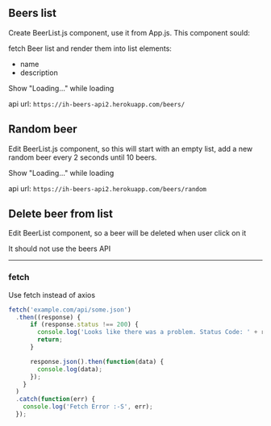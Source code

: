 ## Beers list

Create BeerList.js component, use it from App.js. This component sould:

fetch Beer list and render them into list elements:

* name
* description

Show "Loading..." while loading

api url: `https://ih-beers-api2.herokuapp.com/beers/`

## Random beer

Edit BeerList.js component, so this will start with an empty list, add a new random beer every 2 seconds until 10 beers.

Show "Loading..." while loading

api url: `https://ih-beers-api2.herokuapp.com/beers/random`

## Delete beer from list

Edit BeerList component, so a beer will be deleted when user click on it

It should not use the beers API

--------------------

### fetch

Use fetch instead of axios

```js
fetch('example.com/api/some.json')
  .then((response) {
      if (response.status !== 200) {
        console.log('Looks like there was a problem. Status Code: ' + response.status);
        return;
      }

      response.json().then(function(data) {
        console.log(data);
      });
    }
  )
  .catch(function(err) {
    console.log('Fetch Error :-S', err);
  });
```